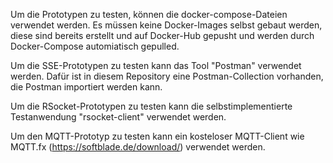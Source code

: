 Um die Prototypen zu testen, können die docker-compose-Dateien verwendet werden.
Es müssen keine Docker-Images selbst gebaut werden, diese sind bereits erstellt und auf Docker-Hub gepusht und werden durch Docker-Compose automiatisch gepulled.

Um die SSE-Prototypen zu testen kann das Tool "Postman" verwendet werden.
Dafür ist in diesem Repository eine Postman-Collection vorhanden, die Postman importiert werden kann.

Um die RSocket-Prototypen zu testen kann die selbstimplementierte Testanwendung "rsocket-client" verwendet werden.

Um den MQTT-Prototyp zu testen kann ein kosteloser MQTT-Client wie MQTT.fx (https://softblade.de/download/) verwendet werden.
